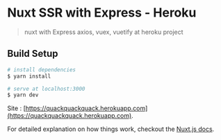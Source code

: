# Nuxt SSR with Express - Heroku

> nuxt with Express axios, vuex, vuetify at heroku project

## Build Setup

``` bash
# install dependencies
$ yarn install

# serve at localhost:3000
$ yarn dev
```

Site : [https://quackquackquack.herokuapp.com](https://quackquackquack.herokuapp.com).


For detailed explanation on how things work, checkout the [Nuxt.js docs](https://github.com/nuxt/nuxt.js).